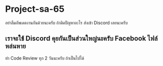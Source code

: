 # Project-sa-65

อย่าลืมอัพเดตงานกันด้วยนะครับ ถ้าติดปีญหาอะไร ส่งเข้า Discord เลยนะครับ

## เราจะใช้ Discord คุยกันเป็นส่วนใหญ่นะครับ Facebook ไฟล์หล่นหาย

ทำ Code Review ทุก 2 วันนะครับ ถ้าเป็นไปได้

